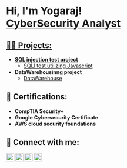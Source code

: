 <h1>Hi, I'm Yogaraj! <br/><a href="https://github.com/Yogarajgprabagaran">CyberSecurity Analyst</a> <a href="https://www.linkedin.com/in/yogaraj-govindarajalu-prabagaran-29a4321b5"></h1>

<h2>👨‍💻 Projects:</h2>

- <b>SQL injection test project</b>
  - [SQLI test utilizing Javascript](https://github.com/Yogarajgprabagaran/SQL_injection-test)
- <b>DataWarehousinng project</b>
  - [DataWarehouse](https://github.com/Yogarajgprabagaran/DataWarehousing)

<h2>📄 Certifications:</h2>

- <b>CompTIA Security+</b>
- <b>Google Cybersecurity Certificate</b>
- <b>AWS cloud security foundations</b>

<h2> 🤳 Connect with me:</h2>

[<img align="left" alt="JoshMadakor | YouTube" width="22px" src="https://cdn.jsdelivr.net/npm/simple-icons@v3/icons/youtube.svg" />][youtube]
[<img align="left" alt="JoshMadakor | Twitter" width="22px" src="https://cdn.jsdelivr.net/npm/simple-icons@v3/icons/twitter.svg" />][twitter]
[<img align="left" alt="JoshMadakor | LinkedIn" width="22px" src="https://cdn.jsdelivr.net/npm/simple-icons@v3/icons/linkedin.svg" />][linkedin]
[<img align="left" alt="JoshMadakor | Instagram" width="22px" src="https://cdn.jsdelivr.net/npm/simple-icons@v3/icons/instagram.svg" />][instagram]

[twitter]: https://twitter.com/joshmadakor
[youtube]: https://www.youtube.com/c/joshmadakor
[instagram]: https://www.instagram.com/joshmadakor/
[linkedin]: https://linkedin.com/in/joshmadakor
